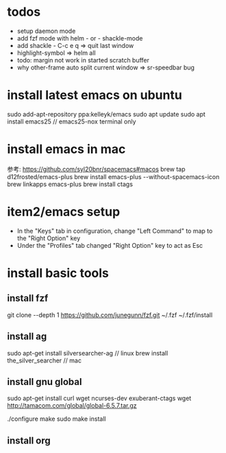 # todos

- setup daemon mode
- add fzf mode with helm - or - shackle-mode
- add shackle - C-c e q => quit last window
- highlight-symbol => helm all
- todo: margin not work in started scratch buffer
- why other-frame auto split current window => sr-speedbar bug

# install latest emacs on ubuntu

sudo add-apt-repository ppa:kelleyk/emacs
sudo apt update
sudo apt install emacs25  // emacs25-nox terminal only

# install emacs in mac

参考: https://github.com/syl20bnr/spacemacs#macos
brew tap d12frosted/emacs-plus
brew install emacs-plus --without-spacemacs-icon
brew linkapps emacs-plus
brew install ctags

# item2/emacs setup

- In the "Keys" tab in configuration, change "Left Command" to map to the "Right Option" key
- Under the "Profiles" tab changed "Right Option" key to act as Esc

# install basic tools

## install fzf

git clone --depth 1 https://github.com/junegunn/fzf.git ~/.fzf
~/.fzf/install

## install ag

sudo apt-get install silversearcher-ag  // linux
brew install the_silver_searcher  // mac

## install gnu global

sudo apt-get install curl wget ncurses-dev exuberant-ctags
wget http://tamacom.com/global/global-6.5.7.tar.gz

./configure
make
sudo make install

## install org